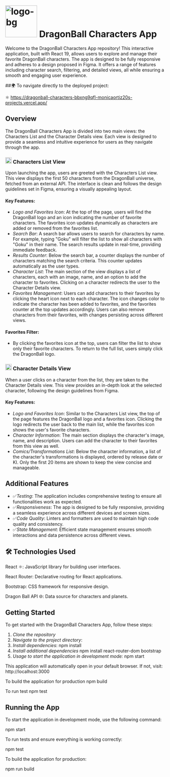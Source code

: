 # <img src="https://github.com/user-attachments/assets/29e30d03-8334-46b6-a9f0-2331c28dd6de" alt="logo-bg" width="100" /> DragonBall Characters App

Welcome to the DragonBall Characters App repository! This interactive application, built with React 19, allows users to explore and manage their favorite DragonBall characters. The app is designed to be fully responsive and adheres to a design proposed in Figma. It offers a range of features including character search, filtering, and detailed views, all while ensuring a smooth and engaging user experience.


##🌍 To navigate directly to the deployed project:

 ⚛️ https://dragonball-characters-bbxng9qfl-monicaortiz20s-projects.vercel.app/

## Overview

The DragonBall Characters App is divided into two main views: the Characters List and the Character Details view. Each view is designed to provide a seamless and intuitive experience for users as they navigate through the app.

### <img src="https://github.com/user-attachments/assets/0488e9ab-80ea-483b-a3b4-5a6a7a721eab" alt="logo-bg" width="20" /> Characters List View

Upon launching the app, users are greeted with the Characters List view. This view displays the first 50 characters from the DragonBall universe, fetched from an external API. The interface is clean and follows the design guidelines set in Figma, ensuring a visually appealing layout.

#### Key Features:

- _Logo and Favorites Icon_: At the top of the page, users will find the DragonBall logo and an icon indicating the number of favorite characters. The favorites icon updates dynamically as characters are added or removed from the favorites list.
- _Search Bar_: A search bar allows users to search for characters by name. For example, typing "Goku" will filter the list to show all characters with "Goku" in their name. The search results update in real-time, providing immediate feedback.
- _Results Counter_: Below the search bar, a counter displays the number of characters matching the search criteria. This counter updates automatically as the user types.
- _Character List_: The main section of the view displays a list of characters, each with an image, name, and an option to add the character to favorites. Clicking on a character redirects the user to the Character Details view.
- _Favorites Management_: Users can add characters to their favorites by clicking the heart icon next to each character. The icon changes color to indicate the character has been added to favorites, and the favorites counter at the top updates accordingly. Users can also remove characters from their favorites, with changes persisting across different views.

#### Favorites Filter:

- By clicking the favorites icon at the top, users can filter the list to show only their favorite characters. To return to the full list, users simply click the DragonBall logo.

### <img src="https://github.com/user-attachments/assets/0488e9ab-80ea-483b-a3b4-5a6a7a721eab" alt="logo-bg" width="20" /> Character Details View

When a user clicks on a character from the list, they are taken to the Character Details view. This view provides an in-depth look at the selected character, following the design guidelines from Figma.

#### Key Features:

- _Logo and Favorites Icon_: Similar to the Characters List view, the top of the page features the DragonBall logo and a favorites icon. Clicking the logo redirects the user back to the main list, while the favorites icon shows the user's favorite characters.
- _Character Information_: The main section displays the character's image, name, and description. Users can add the character to their favorites from this view as well.
- _Comics/Transformations List_: Below the character information, a list of the character's transformations is displayed, ordered by release date or KI. Only the first 20 items are shown to keep the view concise and manageable.

## Additional Features

- ✅*Testing*: The application includes comprehensive testing to ensure all functionalities work as expected.
- ✅*Responsiveness*: The app is designed to be fully responsive, providing a seamless experience across different devices and screen sizes.
- ✅*Code Quality*: Linters and formatters are used to maintain high code quality and consistency.
- ✅*State Management*: Efficient state management ensures smooth interactions and data persistence across different views.

## 🛠️ Technologies Used

React ⚛️: JavaScript library for building user interfaces.

React Router: Declarative routing for React applications.

Bootstrap: CSS framework for responsive design.

Dragon Ball API 🌐: Data source for characters and planets.

## Getting Started

To get started with the DragonBall Characters App, follow these steps:

1. _Clone the repository_
2. _Navigate to the project directory_:
3. _Install dependencies_:
   npm install
4. _Install additional dependencies_
   npm install react-router-dom bootstrap
5. _Usage to start the application in development mode:_
   npm start

This application will automatically open in your default browser. If not, visit: http://localhost:3000

To build the application for production
npm build

To run test
npm test

## Running the App

To start the application in development mode, use the following command:

npm start

To run tests and ensure everything is working correctly:

npm test

To build the application for production:

npm run build
